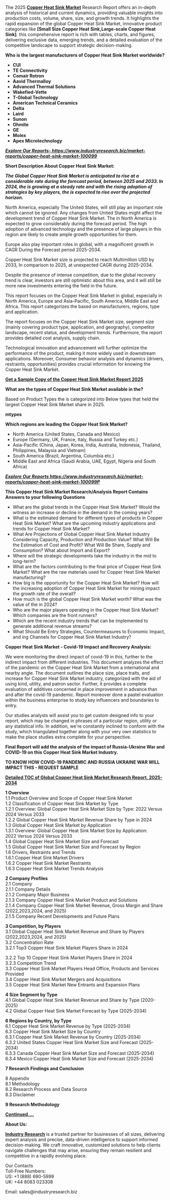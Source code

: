 <p>The 2025&nbsp;<strong><a href="https://www.industryresearch.biz/market-reports/copper-heat-sink-market-100099">Copper Heat Sink Market</a></strong>&nbsp;Research Report offers an in-depth analysis of historical and current dynamics, providing valuable insights into production costs, volume, share, size, and growth trends. It highlights the rapid expansion of the global Copper Heat Sink Market, innovative product categories like&nbsp;<strong>[Small Size Copper Heat Sink,Large-scale Copper Heat Sink]</strong>. this comprehensive report is rich with tables, charts, and figures, delivering exclusive data, emerging trends, and a detailed evaluation of the competitive landscape to support strategic decision-making.</p><p><strong>Who is the largest manufacturers of Copper Heat Sink Market worldwide?</strong></p><p><strong><ul><li>CUI</li><li>TE Connectivity</li><li>Comair Rotron</li><li>Aavid Thermalloy</li><li>Advanced Thermal Solutions</li><li>Wakefied-Vette</li><li>T-Global Technology</li><li>American Technical Ceramics</li><li>Delta</li><li>Laird</li><li>Sunon</li><li>Ohmite</li><li>GE</li><li>Molex</li><li>Apex Microtechnology</li></ul></strong></p><p><strong><em><a href="https://www.industryresearch.biz/enquiry/request-sample/100099">Explore Our Reports-&nbsp;https://www.industryresearch.biz/market-reports/copper-heat-sink-market-100099</a></em></strong></p><p><strong>Short Description About Copper Heat Sink Market:</strong></p><p><strong><em>The Global Copper Heat Sink Market is anticipated to rise at a considerable rate during the forecast period, between 2025 and 2033. In 2024, the is growing at a steady rate and with the rising adoption of strategies by key players, the is expected to rise over the projected horizon.</em></strong></p><p>North America, especially The United States, will still play an important role which cannot be ignored. Any changes from United States might affect the development trend of Copper Heat Sink Market. The in North America is expected to grow considerably during the forecast period. The high adoption of advanced technology and the presence of large players in this region are likely to create ample growth opportunities for them.</p><p>Europe also play important roles in global, with a magnificent growth in CAGR During the Forecast period 2025-2034.</p><p>Copper Heat Sink Market size is projected to reach Multimillion USD by 2033, In comparison to 2025, at unexpected CAGR during 2025-2034.</p><p>Despite the presence of intense competition, due to the global recovery trend is clear, investors are still optimistic about this area, and it will still be more new investments entering the field in the future.</p><p>This report focuses on the Copper Heat Sink Market in global, especially in North America, Europe and Asia-Pacific, South America, Middle East and Africa. This report categorizes the based on manufacturers, regions, type and application.</p><p>The report focuses on the Copper Heat Sink Market size, segment size (mainly covering product type, application, and geography), competitor landscape, recent status, and development trends. Furthermore, the report provides detailed cost analysis, supply chain.</p><p>Technological innovation and advancement will further optimize the performance of the product, making it more widely used in downstream applications. Moreover, Consumer behavior analysis and dynamics (drivers, restraints, opportunities) provides crucial information for knowing the Copper Heat Sink Market.</p><p><strong><a href="https://www.industryresearch.biz/enquiry/request-sample/100099">Get a Sample Copy of the Copper Heat Sink Market Report 2025</a></strong></p><p><strong>What are the types of Copper Heat Sink Market available in the?</strong></p><p>Based on Product Types the is categorized into Below types that held the largest Copper Heat Sink Market share in 2025.</p><p><strong>mtypes</strong></p><p><strong>Which regions are leading the Copper Heat Sink Market?</strong></p><ul><li>North America (United States, Canada and Mexico)</li><li>Europe (Germany, UK, France, Italy, Russia and Turkey etc.)</li><li>Asia-Pacific (China, Japan, Korea, India, Australia, Indonesia, Thailand, Philippines, Malaysia and Vietnam)</li><li>South America (Brazil, Argentina, Columbia etc.)</li><li>Middle East and Africa (Saudi Arabia, UAE, Egypt, Nigeria and South Africa)</li></ul><p><strong><em><a href="https://www.industryresearch.biz/market-reports/copper-heat-sink-market-100099">Explore Our Reports https://www.industryresearch.biz/market-reports/copper-heat-sink-market-100099P</a></em></strong></p><p><strong>This Copper Heat Sink Market Research/Analysis Report Contains Answers to your following Questions</strong></p><ul><li>What are the global trends in the Copper Heat Sink Market? Would the witness an increase or decline in the demand in the coming years?</li><li>What is the estimated demand for different types of products in Copper Heat Sink Market? What are the upcoming industry applications and trends for Copper Heat Sink Market?</li><li>What Are Projections of Global Copper Heat Sink Market Industry Considering Capacity, Production and Production Value? What Will Be the Estimation of Cost and Profit? What Will Be Share, Supply and Consumption? What about Import and Export?</li><li>Where will the strategic developments take the industry in the mid to long-term?</li><li>What are the factors contributing to the final price of Copper Heat Sink Market? What are the raw materials used for Copper Heat Sink Market manufacturing?</li><li>How big is the opportunity for the Copper Heat Sink Market? How will the increasing adoption of Copper Heat Sink Market for mining impact the growth rate of the overall?</li><li>How much is the global Copper Heat Sink Market worth? What was the value of the in 2024?</li><li>Who are the major players operating in the Copper Heat Sink Market? Which companies are the front runners?</li><li>Which are the recent industry trends that can be implemented to generate additional revenue streams?</li><li>What Should Be Entry Strategies, Countermeasures to Economic Impact, and ing Channels for Copper Heat Sink Market Industry?</li></ul><p><strong>Copper Heat Sink Market - Covid-19 Impact and Recovery Analysis:</strong></p><p>We were monitoring the direct impact of covid-19 in this, further to the indirect impact from different industries. This document analyzes the effect of the pandemic on the Copper Heat Sink Market from a international and nearby angle. The document outlines the place size, place traits, and increase for Copper Heat Sink Market industry, categorized with the aid of using kind, utility, and patron sector. Further, it provides a complete evaluation of additives concerned in place improvement in advance than and after the covid-19 pandemic. Report moreover done a pastel evaluation within the business enterprise to study key influencers and boundaries to entry.</p><p>Our studies analysts will assist you to get custom designed info to your report, which may be changed in phrases of a particular region, utility or any statistical info. In addition, we're constantly inclined to conform with the study, which triangulated together along with your very own statistics to make the place studies extra complete for your perspective.</p><p><strong>Final Report will add the analysis of the impact of Russia-Ukraine War and COVID-19 on this Copper Heat Sink Market Industry.</strong></p><p><strong>TO KNOW HOW COVID-19 PANDEMIC AND RUSSIA UKRAINE WAR WILL IMPACT THIS - REQUEST SAMPLE</strong></p><p><strong><a href="https://www.industryresearch.biz/market-reports/copper-heat-sink-market-100099">Detailed TOC of Global Copper Heat Sink Market Research Report, 2025-2034</a></strong></p><p><strong>1 Overview</strong><br /> 1.1 Product Overview and Scope of Copper Heat Sink Market<br /> 1.2 Classification of Copper Heat Sink Market by Type<br /> 1.2.1 Overview: Global Copper Heat Sink Market Size by Type: 2022 Versus 2024 Versus 2033<br /> 1.2.2 Global Copper Heat Sink Market Revenue Share by Type in 2024<br /> 1.3 Global Copper Heat Sink Market by Application<br /> 1.3.1 Overview: Global Copper Heat Sink Market Size by Application: 2022&nbsp;Versus 2024 Versus 2033<br /> 1.4 Global Copper Heat Sink Market Size and Forecast<br /> 1.5 Global Copper Heat Sink Market Size and Forecast by Region<br /> 1.6 Drivers, Restraints and Trends<br /> 1.6.1 Copper Heat Sink Market Drivers<br /> 1.6.2 Copper Heat Sink Market Restraints<br /> 1.6.3 Copper Heat Sink Market Trends Analysis</p><p><strong>2 Company Profiles</strong><br /> 2.1 Company<br /> 2.1.1 Company Details<br /> 2.1.2 Company Major Business<br /> 2.1.3 Company Copper Heat Sink Market Product and Solutions<br /> 2.1.4 Company Copper Heat Sink Market Revenue, Gross Margin and Share (2022,2023,2024, and 2025)<br /> 2.1.5 Company Recent Developments and Future Plans</p><p><strong>3 Competition, by Players</strong><br /> 3.1 Global Copper Heat Sink Market Revenue and Share by Players (2022,2023,2024, and 2025)<br /> 3.2 Concentration Rate<br /> 3.2.1 Top3 Copper Heat Sink Market Players Share in 2024</p><p>3.2.2 Top 10 Copper Heat Sink Market Players Share in 2024<br /> 3.2.3 Competition Trend<br /> 3.3 Copper Heat Sink Market Players Head Office, Products and Services Provided<br /> 3.4 Copper Heat Sink Market Mergers and Acquisitions<br /> 3.5 Copper Heat Sink Market New Entrants and Expansion Plans</p><p><strong>4 Size Segment by Type</strong><br /> 4.1 Global Copper Heat Sink Market Revenue and Share by Type (2020-2025)<br /> 4.2 Global Copper Heat Sink Market Forecast by Type (2025-2034)</p><p><strong>6 Regions by Country, by Type</strong><br /> 6.1 Copper Heat Sink Market Revenue by Type (2025-2034)<br /> 6.3 Copper Heat Sink Market Size by Country<br /> 6.3.1 Copper Heat Sink Market Revenue by Country (2025-2034)<br /> 6.3.2 United States Copper Heat Sink Market Size and Forecast (2025-2034)<br /> 6.3.3 Canada Copper Heat Sink Market Size and Forecast (2025-2034)<br /> 6.3.4 Mexico Copper Heat Sink Market Size and Forecast (2025-2034)</p><p><strong>7 Research Findings and Conclusion</strong></p><p>8 Appendix<br /> 8.1 Methodology<br /> 8.2 Research Process and Data Source<br /> 8.3 Disclaimer</p><p><strong>9 Research Methodology</strong></p><p><strong><a href="https://www.industryresearch.biz/market-reports/copper-heat-sink-market-100099">Continued&hellip;.</a></strong></p><p><strong>About Us:</strong></p><p><strong><a href="https://www.industryresearch.biz/">Industry Research</a></strong>&nbsp;is a trusted partner for businesses of all sizes, delivering expert analysis and precise, data-driven intelligence to support informed decision-making. We craft innovative, customized solutions to help clients navigate challenges that may arise, ensuring they remain resilient and competitive in a rapidly evolving place.</p><p>Our Contacts<br /> Toll-Free Numbers:<br /> US: +1 (888) 690-5999<br /> UK: +44 8083 023308</p><p>Email: sales@industryresearch.biz</p>
